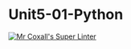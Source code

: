 # Unit5-01-Python
[![Mr Coxall's Super Linter](https://github.com/ICS3U-Programming-LiaD/Unit5-01-Python/workflows/Mr%20Coxall's%20Super%20Linter/badge.svg)](https://github.com/ICS3U-Programming-LiaD/Unit5-01-Python/actions/)

